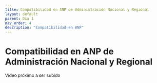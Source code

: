 ```yaml
---
title: Compatibilidad en ANP de Administración Nacional y Regional
layout: default
parent: Día 1
nav_order: 4
description: "Compatibilidad en ANP"
---
```


# Compatibilidad en ANP de Administración Nacional y Regional

Video próximo a ser subido